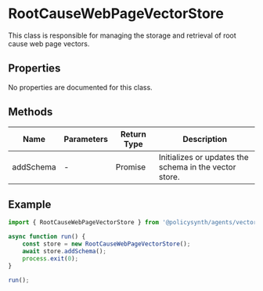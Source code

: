 # RootCauseWebPageVectorStore

This class is responsible for managing the storage and retrieval of root cause web page vectors.

## Properties

No properties are documented for this class.

## Methods

| Name       | Parameters        | Return Type | Description                 |
|------------|-------------------|-------------|-----------------------------|
| addSchema  | -                 | Promise<void> | Initializes or updates the schema in the vector store. |

## Example

```typescript
import { RootCauseWebPageVectorStore } from '@policysynth/agents/vectorstore/utils/createRootCauseWebPageClass.js';

async function run() {
    const store = new RootCauseWebPageVectorStore();
    await store.addSchema();
    process.exit(0);
}

run();
```
